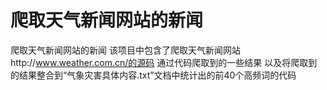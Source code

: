 # 爬取天气新闻网站的新闻
爬取天气新闻网站的新闻
该项目中包含了爬取天气新闻网站http://www.weather.com.cn/的源码
通过代码爬取到的一些结果
以及将爬取到的结果整合到“气象灾害具体内容.txt”文档中统计出的前40个高频词的代码
